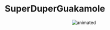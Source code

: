 # SuperDuperGuakamole
<p align="center">
  <img src=![Alt Text](https://media.giphy.com/media/AesDf8sEPOJqCAcLFy/giphy.gif alt="animated" />
</p>

